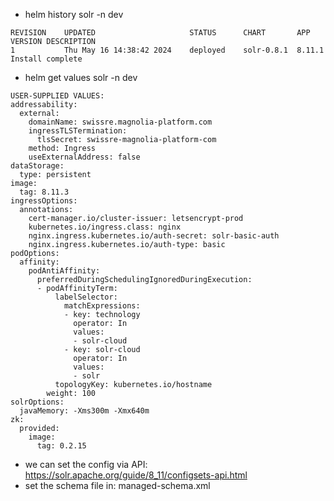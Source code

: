 * helm history solr -n dev
```asciidoc
REVISION	UPDATED                 	STATUS  	CHART     	APP VERSION	DESCRIPTION
1       	Thu May 16 14:38:42 2024	deployed	solr-0.8.1	8.11.1     	Install complete
```
* helm get values solr -n dev
```asciidoc
USER-SUPPLIED VALUES:
addressability:
  external:
    domainName: swissre.magnolia-platform.com
    ingressTLSTermination:
      tlsSecret: swissre-magnolia-platform-com
    method: Ingress
    useExternalAddress: false
dataStorage:
  type: persistent
image:
  tag: 8.11.3
ingressOptions:
  annotations:
    cert-manager.io/cluster-issuer: letsencrypt-prod
    kubernetes.io/ingress.class: nginx
    nginx.ingress.kubernetes.io/auth-secret: solr-basic-auth
    nginx.ingress.kubernetes.io/auth-type: basic
podOptions:
  affinity:
    podAntiAffinity:
      preferredDuringSchedulingIgnoredDuringExecution:
      - podAffinityTerm:
          labelSelector:
            matchExpressions:
            - key: technology
              operator: In
              values:
              - solr-cloud
            - key: solr-cloud
              operator: In
              values:
              - solr
          topologyKey: kubernetes.io/hostname
        weight: 100
solrOptions:
  javaMemory: -Xms300m -Xmx640m
zk:
  provided:
    image:
      tag: 0.2.15
```

* we can set the config via API: https://solr.apache.org/guide/8_11/configsets-api.html
* set the schema file in: managed-schema.xml
